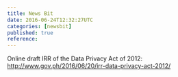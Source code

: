 ```yaml
---
title: News Bit
date: 2016-06-24T12:32:27UTC
categories: [newsbit]
published: true
reference: 
---
```


Online draft IRR of the Data Privacy Act of 2012: http://www.gov.ph/2016/06/20/irr-data-privacy-act-2012/
